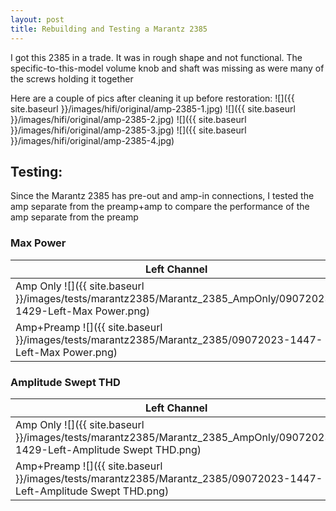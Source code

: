 ```yaml
---
layout: post
title: Rebuilding and Testing a Marantz 2385
---
```

I got this 2385 in a trade. It was in rough shape and not functional. The specific-to-this-model volume knob and shaft was missing as were many of the screws holding it together

Here are a couple of pics after cleaning it up before restoration:
![]({{ site.baseurl }}/images/hifi/original/amp-2385-1.jpg)
![]({{ site.baseurl }}/images/hifi/original/amp-2385-2.jpg)
![]({{ site.baseurl }}/images/hifi/original/amp-2385-3.jpg)
![]({{ site.baseurl }}/images/hifi/original/amp-2385-4.jpg)

## Testing:
Since the Marantz 2385 has pre-out and amp-in connections, I tested the amp separate from the preamp+amp to compare the performance of the amp separate from the preamp

### Max Power
|Left Channel   |Right Channel |
|-------|--------------------|
|Amp Only ![]({{ site.baseurl }}/images/tests/marantz2385/Marantz_2385_AmpOnly/09072023-1429-Left-Max Power.png) | Amp Only ![]({{ site.baseurl }}/images/tests/marantz2385/Marantz_2385_AmpOnly/09072023-1429-Right-Max Power.png) |
|Amp+Preamp ![]({{ site.baseurl }}/images/tests/marantz2385/Marantz_2385/09072023-1447-Left-Max Power.png) | Amp+Preamp ![]({{ site.baseurl }}/images/tests/marantz2385/Marantz_2385/09072023-1447-Right-Max Power.png) |

### Amplitude Swept THD
|Left Channel   |Right Channel |
|-------|--------------------|
|Amp Only ![]({{ site.baseurl }}/images/tests/marantz2385/Marantz_2385_AmpOnly/09072023-1429-Left-Amplitude Swept THD.png) | Amp Only ![]({{ site.baseurl }}/images/tests/marantz2385/Marantz_2385_AmpOnly/09072023-1429-Right-Amplitude Swept THD.png) |
|Amp+Preamp ![]({{ site.baseurl }}/images/tests/marantz2385/Marantz_2385/09072023-1447-Left-Amplitude Swept THD.png) | Amp+Preamp ![]({{ site.baseurl }}/images/tests/marantz2385/Marantz_2385/09072023-1447-Right-Amplitude Swept THD.png) |